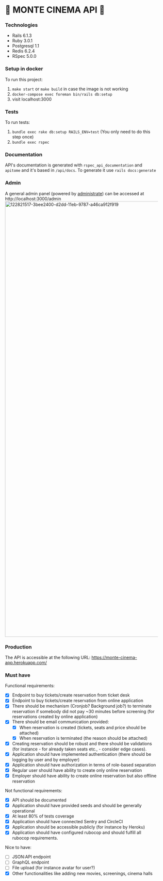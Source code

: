
# 🍿 MONTE CINEMA API 🎥

### Technologies
- Rails 6.1.3
- Ruby 3.0.1
- Postgresql 1.1
- Redis 6.2.4
- RSpec 5.0.0

### Setup in docker
To run this project:
1. `make start` or `make build` in case the image is not working
2. `docker-compose exec foreman bin/rails db:setup`
3. visit localhost:3000

### Tests
To run tests:
1. `bundle exec rake db:setup RAILS_ENV=test` (You only need to do this step once)
1. `bundle exec rspec`

### Documentation
API's documentation is generated with `rspec_api_documentation` and `apitome` and it's based in `/api/docs`. To generate it use `rails docs:generate`

### Admin
A general admin panel (powered by [administrate](https://github.com/thoughtbot/administrate)) can be accessed at http://localhost:3000/admin
<img width="1436" alt="122821517-3bee2400-d2dd-11eb-9787-a46ca912f919" src="https://user-images.githubusercontent.com/35639449/123091657-e83d2100-d429-11eb-99fd-fbc1d8716c98.png">

### Production
The API is accessible at the following URL: https://monte-cinema-app.herokuapp.com/

### Must have
Functional requirements:
- [x] Endpoint to buy tickets/create reservation from ticket desk
- [x] Endpoint to buy tickets/create reservation from online application
- [x] There should be mechanism (Cronjob? Background job?) to terminate reservation if somebody did not pay ~30 minutes before screening (for reservations created by online application)
- [x] There should be email communication provided:
  - [x] When reservation is created (tickets, seats and price should be attached)
  - [x] When reservation is terminated (the reason should be attached)
- [x] Creating reservation should be robust and there should be validations (for instance - for already taken seats etc., - consider edge cases).
- [x] Application should have implemented authentication (there should be logging by user and by employer)
- [x] Application should have authorization in terms of role-based separation
- [x] Regular user should have ability to create only online reservation
- [x] Employer should have ability to create online reservation but also offline reservation

Not functional requirements:
- [x] API should be documented
- [x] Application should have provided seeds and should be generally operational
- [x] At least 80% of tests coverage
- [x] Application should have connected Sentry and CircleCI
- [x] Application should be accessible publicly (for instance by Heroku)
- [x] Application should have configured rubocop and should fulfill all rubocop requirements.

Nice to have:
- [ ] JSON:API endpoint
- [ ] GraphQL endpoint
- [ ] File upload (for instance avatar for user?)
- [x] Other functionalities like adding new movies, screenings, cinema halls
